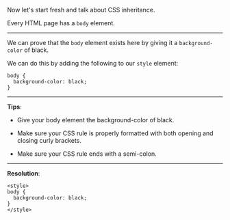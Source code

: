 Now let's start fresh and talk about CSS inheritance.

Every HTML page has a `body` element.

---
We can prove that the `body` element exists here by giving it a `background-color` of black.

We can do this by adding the following to our `style` element:

```
body {
  background-color: black;
}
```

---
**Tips**:
- Give your body element the background-color of black.

- Make sure your CSS rule is properly formatted with both opening and closing curly brackets.

- Make sure your CSS rule ends with a semi-colon.

---
**Resolution**:
```
<style>
body {
  background-color: black;
}
</style>
```